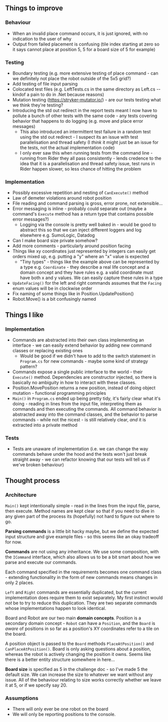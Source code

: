 ## Things to improve

### Behaviour
- When an invalid place command occurs, it is just ignored, with no indication to the user of why
- Output from failed placement is confusing (tile index starting at zero so it says cannot place at position 5, 5 for a board size of 5 for example)

### Testing
- Boundary testing (e.g. more extensive testing of place command - can we definitely not place the robot outside of the 5x5 grid?)
- Add testing of file input parsing
- Colocated test files (e.g. LeftTests.cs in the same directory as Left.cs -- kindof a pain to do in .Net because reasons)
- Mutation testing (https://stryker-mutator.io/) - are our tests testing what we think they're testing?
- Introducing the std out redirect in the report tests meant I now have to pollute a bunch of other tests with the same code - any tests covering behavior that happens to do logging (e.g. move and place error messages)
  - This also introduced an intermittent test failure in a random test using the std out redirect - I suspect its an issue with test parallelisation and thread safety (I _think_ it might just be an issue for the tests, not the actual implementation code)
  - I only ever saw this when running tests from the command line - running from Rider they all pass consistently - lends credence to the idea that it is a parallelisation and thread safety issue, test runs in Rider happen slower, so less chance of hitting the problem

### Implementation
- Possibly excessive repetition and nesting of `CanExecute()` method
- Law of demeter violations around robot position
- File reading and command parsing is gross, error prone, not extensible...
- Error messaging is inline - probably could separate out (maybe a command's `Execute` method has a return type that contains possible error messages?)
  - Logging via the console is pretty well baked in - would be good to abstract this so that we can inject different loggers and log elsewhere e.g. SumoLogic, Datadog
- Can I make board size private somehow?
- Add more comments - particularly around position facing
- Things like xy coordinates just represented by integers can easily get orders mixed up, e.g. putting a "y" where an "x" value is expected
  - "Tiny types" - things like the example above can be represented by a type e.g. `Coordinate` - they describe a real life concept and a domain concept and they have rules e.g. a valid coordinate must have both x and y values. We can easily capture these rules in a type
- `UpdateFacing()` for the left and right commands assumes that the `Facing` enum values will be in clockwise order
- Fix naming of some things like in Position.UpdatePosition()
- Robot.Move() is a bit confusingly named


## Things I like

### Implementation
- Commands are abstracted into their own class implementing an interface - we can easily extend behavior by adding new command classes or replacing existing ones
  - Would be good if we didn't have to add to the switch statement in `Program.cs` for new commands - maybe some kind of strategy pattern?
- Commands expose a single public interface to the world - their `Execute()` method. Dependencies are constructor injected, so there is basically no ambiguity in how to interact with these classes.
- Position.MovePosition returns a new position, instead of doing object mutation - functional programming principles 
- `Main()` in `Program.cs` ended up being pretty tidy, it's fairly clear what it's doing - reading in lines from the input file, interpreting them as commands and then executing the commands. All command behavior is abstracted away into the command classes, and the behavior to parse commands - while not the nicest - is still relatively clear, _and_ it is extracted into a private method

### Tests
- Tests are unaware of implementation (i.e. we can change the way commands behave under the hood and the tests won't just break straight away - we can refactor knowing that our tests will tell us if we've broken behaviour)


## Thought process

### Architecture
`Main()` kept intentionally simple - read in the lines from the input file, parse, then execute. Method names are kept clear so that if you need to dive in any given part of the process its (hopefully) not hard to figure out where to go.

**Parsing commands** is a little bit hacky maybe, but we define the expected input structure and give example files - so this seems like an okay tradeoff for now.

**Commands** are not using any inheritance. We use some composition, with the `ICommand` interface, which also allows us to be a bit smart about how we parse and execute our commands.

Each command specified in the requirements becomes one command class - extending functionality in the form of new commands means changes in only 2 places.

`Left` and `Right` commands are essentially duplicated, but the current implementation does require them to exist separately. My first instinct would _not_ be to try to reduce this duplication. They are two separate commands whose implementations happen to look identical.

Board and Robot are our two main **domain concepts**. Position is a secondary domain concept - `Robot` can have a `Position`, and the `Board` is _aware_ of positions in so far as a position's XY coordinates refer to a tile on the board.

A position object is passed to the `Board` methods `PlaceAtPosition()` and `CanPlaceAtPosition()`. Board is only asking questions about a position, whereas the robot is actively changing the position it owns. Seems like there is a better entity structure somewhere in here...

**Board size** is specified as 5 in the challenge doc - so I've made 5 the default size. We can increase the size to whatever we want without any issue. All of the behaviour relating to size works correctly whether we leave it at 5, or if we specify say 20.


### Assumptions
- There will only ever be one robot on the board
- We will only be reporting positions to the console.
